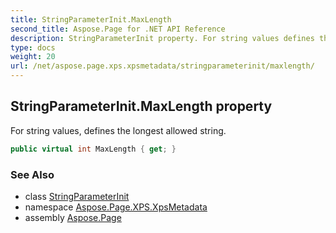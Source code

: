 ```yaml
---
title: StringParameterInit.MaxLength
second_title: Aspose.Page for .NET API Reference
description: StringParameterInit property. For string values defines the longest allowed string
type: docs
weight: 20
url: /net/aspose.page.xps.xpsmetadata/stringparameterinit/maxlength/
---
```

## StringParameterInit.MaxLength property

For string values, defines the longest allowed string.

```csharp
public virtual int MaxLength { get; }
```

### See Also

* class [StringParameterInit](../)
* namespace [Aspose.Page.XPS.XpsMetadata](../../stringparameterinit/)
* assembly [Aspose.Page](../../../)



